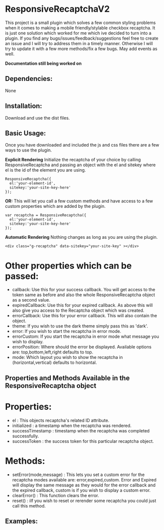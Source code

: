 # ResponsiveRecaptchaV2

This project is a small plugin which solves a few common styling problems when it comes to making a mobile friendly/stylable checkbox recaptcha. It is just one solution which worked for me which ive decided to turn into a plugin. If you find any bugs/issues/feedback/suggestions feel free to create an issue and I will try to address them in a timely manner. Otherwise I will try to update it with a few more methods/fix a few bugs. May add events as well.


**Documentation still being worked on**



## Dependencies:
None

## Installation:
Download and use the dist files.

## Basic Usage:
Once you have downloaded and included the js and css files there are a few ways to use the plugin.

**Explicit Rendering**
Initialize the recaptcha of your choice by calling ResponsiveRecaptcha and passing an object with the el and sitekey where el is the id of the element you are using.
```
ResponsiveRecaptcha({
  el:'your-element-id',
  sitekey:'your-site-key-here' 
});
```

**OR:**
This will let you call a few custom methods and have access to a few custom properties which are added by the plugin.
```
var recaptcha = ResponsiveRecaptcha({
  el:'your-element-id',
  sitekey:'your-site-key-here' 
});
```

**Automatic Rendering**
Nothing changes as long as you are using the plugin.
```
<div class="g-recaptcha" data-sitekey="your-site-key" ></div>
```

# Other properties which can be passed:
- callback: Use this for your success callback. You will get access to the token same as before and also the whole ResponsiveRecaptcha object as a second value.
- expiredCallback: Use this for your expired callback. As above this will also give you access to the Recaptcha object which was created.
- errorCallback: Use this for your error callback. This will also contain the object.
- theme: If you wish to use the dark theme simply pass this as 'dark'.
- error: If you wish to start the recaptcha in error mode.
- errorCustom: If you start the recaptcha in error mode what message you wish to display.
- errorPosition: Where should the error be displayed. Available options are: top,bottom,left,right defaults to top.
- mode: Which layout you wish to show the recaptcha in (horizontal,vertical) defaults to horizontal.

## Properties and Methods Available in the ResponsiveRecaptcha object
# Properties:
- el : This objects recaptcha's related ID attribute.
- initialized : a timestamp when the recaptcha was rendered. 
- successTimestamp : timestamp when the recaptcha was completed successfully.
- successToken : the success token for this particular recaptcha object.
# Methods:
- setError(mode,message) : This lets you set a custom error for the recaptcha modes available are: error,expired,custom. Error and Expired will display the same message as they would for the error callback and the expired callback, custom is if you wish to display a custom error.
- clearError() : This function clears the error.
- reset() : iIf you wish to reset or rerender some recaptcha you could just call this method.

## Examples:
